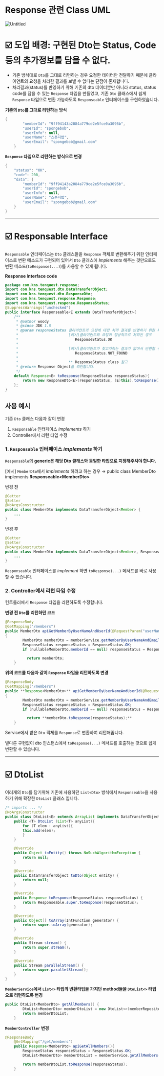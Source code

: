 # Response 관련 Class UML
![Untitled](https://github.com/TenQuest-Team/TenQuest-BE/blob/develop/updates/imgs/uml.png)

# ☑️ **도입 배경: 구현된 Dto는 Status, Code등의 추가정보를 담을 수 없다.**

- 기존 방식대로 `Dto`를 그대로 리턴하는 경우 요청한 데이터만 전달하기 때문에 클라이언트의 요청을 처리한 결과를 보낼 수 없다는 단점이 존재합니다.
- 처리결과(status)를 반영하기 위해 기존의 dto 데이터뿐만 아니라 status, status code를 담을 수 있는 `Response` 타입을 만들었고, 기존 `Dto` 클래스에서 쉽게 `Response` 타입으로 변환 가능하도록 `Responseable` 인터페이스를 구현하였습니다.

**********************기존의 `Dto`를 그대로 리턴하는 방식**********************

```java
{
        "memberId": "9ff94143a2084a779ce2e5fce0a3095b",
        "userId": "spongebob",
        "userInfo": null,
        "userName": "스폰지밥",
        "userEmail": "spongebob@gmail.com"
    }
```

**`Response` 타입으로 리턴하는 방식으로 변경**

```java
{
    "status": "OK",
    "code": 200,
    "data": {
        "memberId": "9ff94143a2084a779ce2e5fce0a3095b",
        "userId": "spongebob",
        "userInfo": null,
        "userName": "스폰지밥",
        "userEmail": "spongebob@gmail.com"
    }
}
```
  
---  
  

# ☑️ Responsable Interface

`Responsable` 인터페이스는 `Dto` 클래스들을 `Response` 객체로 변환해주기 위한 인터페이스로 변환 메소드가 구현되어 있어서 `Dto` 클래스에 *Implements* 해주는 것만으로도 변환 메소드(`toResponse(...)`)를 사용할 수 있게 됩니다.

****************************************Response Interface code****************************************

```java
package com.kns.tenquest.response;
import com.kns.tenquest.dto.DataTransferObject;
import com.kns.tenquest.dto.ResponseDto;
import com.kns.tenquest.response.Response;
import com.kns.tenquest.response.ResponseStatus;
@SuppressWarnings("unchecked")
public interface Responseable<E extends DataTransferObject>{
    /**
     * @author woody
     * @since JDK 1.8
     * @param responseStatus 클라이언트의 요청에 대한 처리 결과를 반영하기 위한 파라미터 입니다.
     *                       [예시]클라이언트의 요청이 정상적으로 처리된 경우
     *                          ResponseStatus.OK
     *
     *                       [예시]클라이언트가 찾고자하는 결과가 없어서 반환할 수 없는 경우
     *                          ResponseStatus.NOT_FOUND
     *
     *                       ** ResponseStatus class 참고
     * @return Response Object를 리턴합니다.
     */
    default Response<E> toResponse(ResponseStatus responseStatus){
        return new ResponseDto<E>(responseStatus, (E)this).toResponse();
    };
}
```

## 사용 예시

기존 `Dto` 클래스 다음과 같이 변경

1. `Responsable` 인터페이스 *implements* 하기
2. Controller에서 리턴 타입 수정

### 1. **`Responsable` 인터페이스 *implements* 하기**

`Responsable`의 **generic은 해당 Dto 클래스와 동일한 타입으로 지정해주셔야 합니다.**

[예시] `MemberDto`에서 *implements* 하려고 하는 경우 → public class MemberDto implements **Responseable\<MemberDto\>**

변경 전

```java
@Getter
@Setter
@NoArgsConstructor
public class MemberDto implements DataTransferObject<Member> {
    ...
}

```

변경 후

```java
@Getter
@Setter
@NoArgsConstructor
public class MemberDto implements DataTransferObject<Member>, Responseable<MemberDto> {
    ...
}

```

`Responseable` 인터페이스를 *implement* 하면 `toResponse(...)` 메서드를 바로 사용할 수 있습니다. 

### 2. Controller에서 리턴 타입 수정

컨트롤러에서 `Response` 타입을 리턴하도록 수정합니다.

**변경 전 `Dto`를 리턴하던 코드**

```java
@ResponseBody
@GetMapping("/members")
public MemberDto apiGetMemberByUserNameAndUserId(@RequestParam("userName") String userName, @RequestParam("userEmail") String userEmail)
{
        MemberDto memberDto = memberService.getMemberByUserNameAndEmail(userName,userEmail);
        ResponseStatus responseStatus = ResponseStatus.OK;
        if (nullableMemberDto.memberId == null) responseStatus = ResponseStatus.NOT_FOUND;

          return memberDto;
    }
```

**위의 코드를 다음과 같이 `Response` 타입을 리턴하도록 변경**

```java
@ResponseBody
@GetMapping("/members")
public **Response<MemberDto>** apiGetMemberByUserNameAndUserId(@RequestParam("userName") String userName, @RequestParam("userEmail") String userEmail)
{
        MemberDto memberDto = memberService.getMemberByUserNameAndEmail(userName,userEmail);
        ResponseStatus responseStatus = ResponseStatus.OK;
        if (nullableMemberDto.memberId == null) responseStatus = ResponseStatus.NOT_FOUND;

          return **memberDto.toResponse(responseStatus);**
    }
```

Service에서 받은 `Dto` 객체를 `Response`로 변환하여 리턴해줍니다.

별다른 구현없이 dto 인스턴스에서 `toResponse(...)` 메서드를 호출하는 것으로 쉽게 변환할 수 있습니다.
  
---  
  
# ☑️ DtoList

여러개의 `Dto`를 담기위해 기존에 사용하던 `List<Dto>` 방식에서 `Responseable`을 사용하기 위해 확장한 `DtoList` 클래스 입니다.

```java
/* imports ... */
@NoArgsConstructor
public class DtoList<E> extends ArrayList implements DataTransferObject, Responseable {
    public <T> DtoList (List<T> anyList){
        for (T elem : anyList){
        this.add(elem);
        }
    }

    @Override
    public Object toEntity() throws NoSuchAlgorithmException {
        return null;
    }

    @Override
    public DataTransferObject toDto(Object entity) {
        return null;
    }

    @Override
    public Response toResponse(ResponseStatus responseStatus) {
        return Responseable.super.toResponse(responseStatus);
    }

    @Override
    public Object[] toArray(IntFunction generator) {
        return super.toArray(generator);
    }

    @Override
    public Stream stream() {
        return super.stream();
    }

    @Override
    public Stream parallelStream() {
        return super.parallelStream();
    }
}
```

**`MemberService`에서 `List<>` 타입의 반환타입을 가지던 method들을 `DtoList<>` 타입으로 리턴하도록 변경**

```java
public DtoList<MemberDto> getAllMembers() {
        DtoList<MemberDto> memberDtoList = new DtoList<>(memberRepository.findAll());
        return memberDtoList;
    }
```

**`MemberController` 변경**  
```java
@ResponseBody
    @GetMapping("/get/members")
    public Response<MemberDto> apiGetAllMembers(){
        ResponseStatus responseStatus = ResponseStatus.OK;
        DtoList<MemberDto> memberDtoList = memberService.getAllMembers();

        return memberDtoList.toResponse(responseStatus);
    }
```
